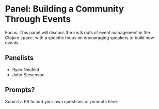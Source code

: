 # Panel: Building a Community Through Events

Focus: This panel will discuss the ins & outs of event management in the Clojure space, with a specific focus on encouraging speakers to build new events.

## Panelists

- Ryan Neufeld
- John Stevenson

## Prompts?

  Submit a PR to add your own questions or prompts here.
